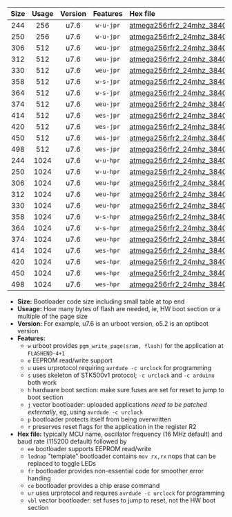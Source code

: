 |Size|Usage|Version|Features|Hex file|
|:-:|:-:|:-:|:-:|:--|
|244|256|u7.6|`w-u-jpr`|[atmega256rfr2_24mhz_38400bps_ur_vbl.hex](https://raw.githubusercontent.com/stefanrueger/urboot/main/atmega256rfr2_24mhz_38400bps_ur_vbl.hex)|
|250|256|u7.6|`w-u-jpr`|[atmega256rfr2_24mhz_38400bps_lednop_ur_vbl.hex](https://raw.githubusercontent.com/stefanrueger/urboot/main/atmega256rfr2_24mhz_38400bps_lednop_ur_vbl.hex)|
|306|512|u7.6|`weu-jpr`|[atmega256rfr2_24mhz_38400bps_ee_ur_vbl.hex](https://raw.githubusercontent.com/stefanrueger/urboot/main/atmega256rfr2_24mhz_38400bps_ee_ur_vbl.hex)|
|312|512|u7.6|`weu-jpr`|[atmega256rfr2_24mhz_38400bps_ee_lednop_ur_vbl.hex](https://raw.githubusercontent.com/stefanrueger/urboot/main/atmega256rfr2_24mhz_38400bps_ee_lednop_ur_vbl.hex)|
|330|512|u7.6|`weu-jpr`|[atmega256rfr2_24mhz_38400bps_ee_lednop_fr_ur_vbl.hex](https://raw.githubusercontent.com/stefanrueger/urboot/main/atmega256rfr2_24mhz_38400bps_ee_lednop_fr_ur_vbl.hex)|
|358|512|u7.6|`w-s-jpr`|[atmega256rfr2_24mhz_38400bps_vbl.hex](https://raw.githubusercontent.com/stefanrueger/urboot/main/atmega256rfr2_24mhz_38400bps_vbl.hex)|
|364|512|u7.6|`w-s-jpr`|[atmega256rfr2_24mhz_38400bps_lednop_vbl.hex](https://raw.githubusercontent.com/stefanrueger/urboot/main/atmega256rfr2_24mhz_38400bps_lednop_vbl.hex)|
|374|512|u7.6|`weu-jpr`|[atmega256rfr2_24mhz_38400bps_ee_lednop_fr_ce_ur_vbl.hex](https://raw.githubusercontent.com/stefanrueger/urboot/main/atmega256rfr2_24mhz_38400bps_ee_lednop_fr_ce_ur_vbl.hex)|
|414|512|u7.6|`wes-jpr`|[atmega256rfr2_24mhz_38400bps_ee_vbl.hex](https://raw.githubusercontent.com/stefanrueger/urboot/main/atmega256rfr2_24mhz_38400bps_ee_vbl.hex)|
|420|512|u7.6|`wes-jpr`|[atmega256rfr2_24mhz_38400bps_ee_lednop_vbl.hex](https://raw.githubusercontent.com/stefanrueger/urboot/main/atmega256rfr2_24mhz_38400bps_ee_lednop_vbl.hex)|
|450|512|u7.6|`wes-jpr`|[atmega256rfr2_24mhz_38400bps_ee_lednop_fr_vbl.hex](https://raw.githubusercontent.com/stefanrueger/urboot/main/atmega256rfr2_24mhz_38400bps_ee_lednop_fr_vbl.hex)|
|498|512|u7.6|`wes-jpr`|[atmega256rfr2_24mhz_38400bps_ee_lednop_fr_ce_vbl.hex](https://raw.githubusercontent.com/stefanrueger/urboot/main/atmega256rfr2_24mhz_38400bps_ee_lednop_fr_ce_vbl.hex)|
|244|1024|u7.6|`w-u-hpr`|[atmega256rfr2_24mhz_38400bps_ur.hex](https://raw.githubusercontent.com/stefanrueger/urboot/main/atmega256rfr2_24mhz_38400bps_ur.hex)|
|250|1024|u7.6|`w-u-hpr`|[atmega256rfr2_24mhz_38400bps_lednop_ur.hex](https://raw.githubusercontent.com/stefanrueger/urboot/main/atmega256rfr2_24mhz_38400bps_lednop_ur.hex)|
|306|1024|u7.6|`weu-hpr`|[atmega256rfr2_24mhz_38400bps_ee_ur.hex](https://raw.githubusercontent.com/stefanrueger/urboot/main/atmega256rfr2_24mhz_38400bps_ee_ur.hex)|
|312|1024|u7.6|`weu-hpr`|[atmega256rfr2_24mhz_38400bps_ee_lednop_ur.hex](https://raw.githubusercontent.com/stefanrueger/urboot/main/atmega256rfr2_24mhz_38400bps_ee_lednop_ur.hex)|
|330|1024|u7.6|`weu-hpr`|[atmega256rfr2_24mhz_38400bps_ee_lednop_fr_ur.hex](https://raw.githubusercontent.com/stefanrueger/urboot/main/atmega256rfr2_24mhz_38400bps_ee_lednop_fr_ur.hex)|
|358|1024|u7.6|`w-s-hpr`|[atmega256rfr2_24mhz_38400bps.hex](https://raw.githubusercontent.com/stefanrueger/urboot/main/atmega256rfr2_24mhz_38400bps.hex)|
|364|1024|u7.6|`w-s-hpr`|[atmega256rfr2_24mhz_38400bps_lednop.hex](https://raw.githubusercontent.com/stefanrueger/urboot/main/atmega256rfr2_24mhz_38400bps_lednop.hex)|
|374|1024|u7.6|`weu-hpr`|[atmega256rfr2_24mhz_38400bps_ee_lednop_fr_ce_ur.hex](https://raw.githubusercontent.com/stefanrueger/urboot/main/atmega256rfr2_24mhz_38400bps_ee_lednop_fr_ce_ur.hex)|
|414|1024|u7.6|`wes-hpr`|[atmega256rfr2_24mhz_38400bps_ee.hex](https://raw.githubusercontent.com/stefanrueger/urboot/main/atmega256rfr2_24mhz_38400bps_ee.hex)|
|420|1024|u7.6|`wes-hpr`|[atmega256rfr2_24mhz_38400bps_ee_lednop.hex](https://raw.githubusercontent.com/stefanrueger/urboot/main/atmega256rfr2_24mhz_38400bps_ee_lednop.hex)|
|450|1024|u7.6|`wes-hpr`|[atmega256rfr2_24mhz_38400bps_ee_lednop_fr.hex](https://raw.githubusercontent.com/stefanrueger/urboot/main/atmega256rfr2_24mhz_38400bps_ee_lednop_fr.hex)|
|498|1024|u7.6|`wes-hpr`|[atmega256rfr2_24mhz_38400bps_ee_lednop_fr_ce.hex](https://raw.githubusercontent.com/stefanrueger/urboot/main/atmega256rfr2_24mhz_38400bps_ee_lednop_fr_ce.hex)|

- **Size:** Bootloader code size including small table at top end
- **Useage:** How many bytes of flash are needed, ie, HW boot section or a multiple of the page size
- **Version:** For example, u7.6 is an urboot version, o5.2 is an optiboot version
- **Features:**
  + `w` urboot provides `pgm_write_page(sram, flash)` for the application at `FLASHEND-4+1`
  + `e` EEPROM read/write support
  + `u` uses urprotocol requiring `avrdude -c urclock` for programming
  + `s` uses skeleton of STK500v1 protocol; `-c urclock` and `-c arduino` both work
  + `h` hardware boot section: make sure fuses are set for reset to jump to boot section
  + `j` vector bootloader: uploaded applications *need to be patched externally*, eg, using `avrdude -c urclock`
  + `p` bootloader protects itself from being overwritten
  + `r` preserves reset flags for the application in the register R2
- **Hex file:** typically MCU name, oscillator frequency (16 MHz default) and baud rate (115200 default) followed by
  + `ee` bootloader supports EEPROM read/write
  + `lednop` "template" bootloader contains `mov rx,rx` nops that can be replaced to toggle LEDs
  + `fr` bootloader provides non-essential code for smoother error handing
  + `ce` bootloader provides a chip erase command
  + `ur` uses urprotocol and requires `avrdude -c urclock` for programming
  + `vbl` vector bootloader: set fuses to jump to reset, not the HW boot section
